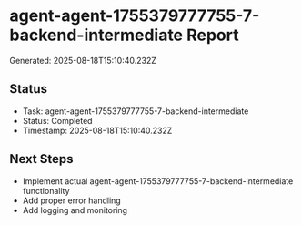 # agent-agent-1755379777755-7-backend-intermediate Report

Generated: 2025-08-18T15:10:40.232Z

## Status
- Task: agent-agent-1755379777755-7-backend-intermediate
- Status: Completed
- Timestamp: 2025-08-18T15:10:40.232Z

## Next Steps
- Implement actual agent-agent-1755379777755-7-backend-intermediate functionality
- Add proper error handling
- Add logging and monitoring
